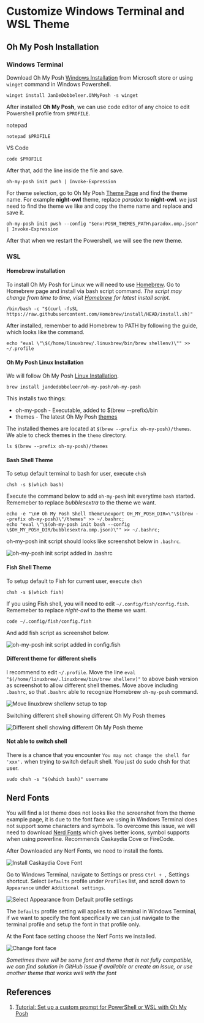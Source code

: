 # Customize Windows Terminal and WSL Theme

## Oh My Posh Installation

### Windows Terminal
Download Oh My Posh [Windows Installation](https://ohmyposh.dev/docs/installation/windows) from Microsoft store or using `winget` command in Windows Powershell.

```
winget install JanDeDobbeleer.OhMyPosh -s winget
```

After installed **Oh My Posh**, we can use code editor of any choice to edit Powershell profile from `$PROFILE`.

notepad
```
notepad $PROFILE
```

VS Code
```
code $PROFILE
```

After that, add the line inside the file and save.

```
oh-my-posh init pwsh | Invoke-Expression
```

For theme selection, go to Oh My Posh [Theme Page](https://ohmyposh.dev/docs/themes) and find the theme name. For example **night-owl** theme, replace *paradox* to **night-owl**. we just need to find the theme we like and copy the theme name and replace and save it.

```
oh-my-posh init pwsh --config "$env:POSH_THEMES_PATH\paradox.omp.json" | Invoke-Expression
```

After that when we restart the Powershell, we will see the new theme.

### WSL

#### Homebrew installation
To install Oh My Posh for Linux we will need to use [Homebrew](https://brew.sh/). Go to Homebrew page and install via bash script command. *The script may change from time to time, visit [Homebrew](https://brew.sh/) for latest install script.*

```
/bin/bash -c "$(curl -fsSL https://raw.githubusercontent.com/Homebrew/install/HEAD/install.sh)"
```

After installed, remember to add Homebrew to PATH by following the guide, which looks like the command.

```
echo "eval \"\$(/home/linuxbrew/.linuxbrew/bin/brew shellenv)\"" >> ~/.profile
```

#### Oh My Posh Linux Installation

We will follow Oh My Posh [Linux Installation](https://ohmyposh.dev/docs/installation/linux).

```
brew install jandedobbeleer/oh-my-posh/oh-my-posh
```

This installs two things:

- oh-my-posh - Executable, added to $(brew --prefix)/bin
- themes - The latest Oh My Posh [themes](https://ohmyposh.dev/docs/themes)

The installed themes are located at `$(brew --prefix oh-my-posh)/themes`. We able to check themes in the `theme` directory.

```
ls $(brew --prefix oh-my-posh)/themes
```

#### Bash Shell Theme

To setup default terminal to bash for user, execute `chsh`

```
chsh -s $(which bash)
```

Execute the command below to add `oh-my-posh` init everytime `bash` started. Rememeber to replace *bubblesextra* to the theme we want.

```
echo -e "\n# Oh My Posh Shell Theme\nexport OH_MY_POSH_DIR=\"\$(brew --prefix oh-my-posh)\"/themes" >> ~/.bashrc;
echo "eval \"\$(oh-my-posh init bash --config \$OH_MY_POSH_DIR/bubblesextra.omp.json)\"" >> ~/.bashrc;
```

oh-my-posh init script should looks like screenshot below in `.bashrc`.

![oh-my-posh init script added in .bashrc](https://i.imgur.com/0GJS8sW.png)

#### Fish Shell Theme

To setup default to Fish for current user, execute `chsh`

```
chsh -s $(which fish)
```

If you using Fish shell, you will need to edit `~/.config/fish/config.fish`. Rememeber to replace *night-owl* to the theme we want.

```
code ~/.config/fish/config.fish
```

And add fish script as screenshot below.

![oh-my-posh init script added in config.fish](https://i.imgur.com/EQcPn8B.png)

#### Different theme for different shells

I recommend to edit `~/.profile`. Move the line `eval "$(/home/linuxbrew/.linuxbrew/bin/brew shellenv)"` to above bash version as screenshot to allow different shell themes. Move above including `.bashrc`, so that `.bashrc` able to recognize Homebrew `oh-my-posh` command.

![Move linuxbrew shellenv setup to top](https://i.imgur.com/LaLfz0K.png)

Switching different shell showing different Oh My Posh themes

![Different shell showing different Oh My Posh theme](https://i.imgur.com/z1XH9Nt.png)

#### Not able to switch shell

There is a chance that you encounter `You may not change the shell for 'xxx'.` when trying to switch default shell. You just do sudo chsh for that user.

```
sudo chsh -s "$(which bash)" username
```

## Nerd Fonts

You will find a lot theme does not looks like the screenshot from the theme example page, it is due to the font face we using in Windows Terminal does not support some characters and symbols. To overcome this issue, we will need to download [Nerd Fonts](https://www.nerdfonts.com/font-downloads) which gives better icons, symbol supports when using powerline. Recommends Caskaydia Cove or FireCode.

After Downloaded any Nerf Fonts, we need to install the fonts.

![Install Caskaydia Cove Font](https://i.imgur.com/8uMMlRt.png)

Go to Windows Terminal, navigate to Settings or press `Ctrl + ,` Settings shortcut. Select `Defaults` profile under `Profiles` list, and scroll down to `Appearance` under `Additional settings`.

![Select Appearance from Default profile settings](https://i.imgur.com/EWxLM9u.png)

The `Defaults` profile setting will applies to all terminal in Windows Terminal, if we want to specify the font specifically we can just navigate to the terminal profile and setup the font in that profile only.

At the Font face setting choose the Nerf Fonts we installed.

![Change font face](https://i.imgur.com/h19OQcK.png)

_Sometimes there will be some font and theme that is not fully compatible, we can find solution in GitHub issue if available or create an issue, or use another theme that works well with the font_

## References
1. [Tutorial: Set up a custom prompt for PowerShell or WSL with Oh My Posh](https://docs.microsoft.com/en-us/windows/terminal/tutorials/custom-prompt-setup#customize-your-wsl-prompt-with-oh-my-posh)